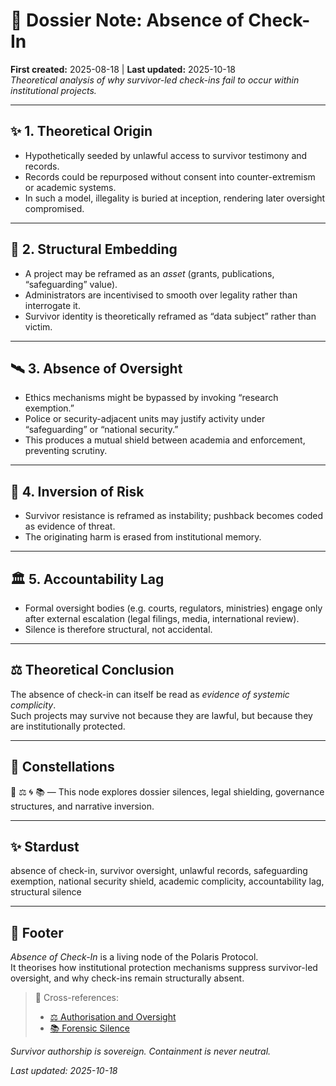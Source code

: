 # 📁 Dossier Note: Absence of Check-In  
**First created:** 2025-08-18 | **Last updated:** 2025-10-18  
*Theoretical analysis of why survivor-led check-ins fail to occur within institutional projects.*  

---

## ✨ 1. Theoretical Origin  
- Hypothetically seeded by unlawful access to survivor testimony and records.  
- Records could be repurposed without consent into counter-extremism or academic systems.  
- In such a model, illegality is buried at inception, rendering later oversight compromised.  

---

## 🧿 2. Structural Embedding  
- A project may be reframed as an *asset* (grants, publications, “safeguarding” value).  
- Administrators are incentivised to smooth over legality rather than interrogate it.  
- Survivor identity is theoretically reframed as “data subject” rather than victim.  

---

## 🛰️ 3. Absence of Oversight  
- Ethics mechanisms might be bypassed by invoking “research exemption.”  
- Police or security-adjacent units may justify activity under “safeguarding” or “national security.”  
- This produces a mutual shield between academia and enforcement, preventing scrutiny.  

---

## 🧨 4. Inversion of Risk  
- Survivor resistance is reframed as instability; pushback becomes coded as evidence of threat.  
- The originating harm is erased from institutional memory.  

---

## 🏛️ 5. Accountability Lag  
- Formal oversight bodies (e.g. courts, regulators, ministries) engage only after external escalation (legal filings, media, international review).  
- Silence is therefore structural, not accidental.  

---

## ⚖️ Theoretical Conclusion  
The absence of check-in can itself be read as *evidence of systemic complicity*.  
Such projects may survive not because they are lawful, but because they are institutionally protected.  

---

## 🌌 Constellations  

📁 ⚖️ 🌀 📚 — This node explores dossier silences, legal shielding, governance structures, and narrative inversion.

---

## ✨ Stardust  

absence of check-in, survivor oversight, unlawful records, safeguarding exemption, national security shield, academic complicity, accountability lag, structural silence

---

## 🏮 Footer  
*Absence of Check-In* is a living node of the Polaris Protocol.  
It theorises how institutional protection mechanisms suppress survivor-led oversight, and why check-ins remain structurally absent.  

> 📡 Cross-references:
> 
> - [⚖️ Authorisation and Oversight](../⚖️_Legal_State_Governance/⚖️_authorisation_and_oversight.md)  
> - [📚 Forensic Silence](../📚_Narrative_Management/📚_forensic_silence.md)  

*Survivor authorship is sovereign. Containment is never neutral.*  

_Last updated: 2025-10-18_
